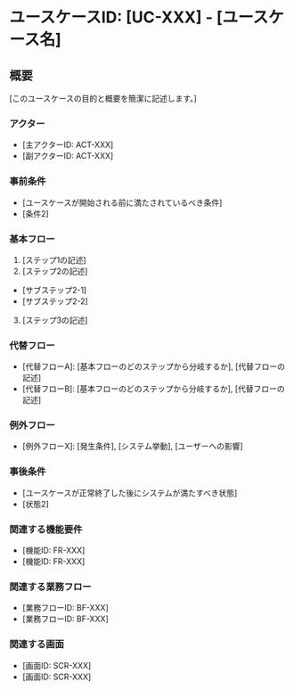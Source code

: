 # ユースケースID: [UC-XXX] - [ユースケース名]

## 概要

[このユースケースの目的と概要を簡潔に記述します。]

### アクター

- [主アクターID: ACT-XXX]
- [副アクターID: ACT-XXX]

### 事前条件

- [ユースケースが開始される前に満たされているべき条件]
- [条件2]

### 基本フロー

1. [ステップ1の記述]
2. [ステップ2の記述]

- [サブステップ2-1]
- [サブステップ2-2]

3. [ステップ3の記述]

### 代替フロー

- [代替フローA]: [基本フローのどのステップから分岐するか], [代替フローの記述]
- [代替フローB]: [基本フローのどのステップから分岐するか], [代替フローの記述]

### 例外フロー

- [例外フローX]: [発生条件], [システム挙動], [ユーザーへの影響]

### 事後条件

- [ユースケースが正常終了した後にシステムが満たすべき状態]
- [状態2]

### 関連する機能要件

- [機能ID: FR-XXX]
- [機能ID: FR-XXX]

### 関連する業務フロー

- [業務フローID: BF-XXX]
- [業務フローID: BF-XXX]

### 関連する画面

- [画面ID: SCR-XXX]
- [画面ID: SCR-XXX]
